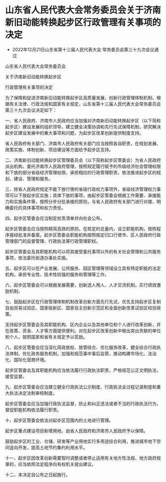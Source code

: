 # 山东省人民代表大会常务委员会关于济南新旧动能转换起步区行政管理有关事项的决定

- 2022年12月21日山东省第十三届人民代表大会
  常务委员会第三十九次会议通过

<!-- INFO END -->

山东省人民代表大会常务委员会

关于济南新旧动能转换起步区

行政管理有关事项的决定

为了保障和促进济南新旧动能转换起步区高质量发展，创新行政管理体制机制，根据有关法律、行政法规和国家有关规定，山东省第十三届人民代表大会常务委员会第三十九次会议决定如下：

一、省人民政府、济南市人民政府应当加强对济南新旧动能转换起步区（以下简称起步区）建设发展的组织领导，建立健全决策协调和先行先试保障机制，研究解决起步区建设发展中的重大事项和问题，为起步区改革创新提供制度支持。

省人民政府有关部门、济南市人民政府有关部门应当按照各自职责，在规划发展、政策实施、体制创新、项目建设等方面给予起步区支持。

二、济南新旧动能转换起步区管理委员会（以下简称起步区管委会）为省人民政府派出机构，委托济南市人民政府管理，按照规定履行赋予的市级经济社会管理权限和下放的部分省级经济管理权限，承担相应的行政管理职责，依法推进起步区的规划、建设、管理和服务。

三、除省人民政府规定不能下放行使的省级行政权力事项外，省级经济管理权力事项可以下放起步区实施；具体下放的事项，由起步区管委会根据工作需要、承接能力和实施条件等，按照分步分批承接的原则，与省人民政府有关部门进行对接，明确委托的具体事项和权力责任。

四、起步区管委会应当制定权责清单并向社会公布。

起步区管委会应当按照精简高效的原则，在核定的总量内，设立职能机构，按照程序报经批准并备案。起步区管委会职能机构按照规定归口行使市、区人民政府行政管理部门的监督管理、行政执法等行政管理职权。

起步区管委会及其职能机构可以将其接受委托事项以外的有关社会管理和公共服务事项，依法委托街道办事处实施。

五、起步区可以在产业发展、公共服务、园区管理等领域设立具有特定职能的法定机构，承担专业性、技术性较强的服务和管理等工作。

六、起步区管委会可以根据发展需要，创新选人用人、人才交流机制，实行绩效激励机制。

七、鼓励起步区在行政管理体制机制改革创新方面先行先试，优先支持起步区复制自由贸易试验区、国家级新区、国家自主创新示范区和全面创新改革试验区经验政策。

支持起步区管委会及其职能机构、区内企业以及其他单位和个人进行改革创新，并在政策、资金、人才等方面提供便利。对在起步区改革创新中做出突出贡献的单位和个人，按照国家和省有关规定予以奖励。

八、起步区管委会应当深化简政放权、放管结合、优化服务改革，健全综合行政执法体制，优化政务服务机制，加强和规范事中事后监管，推动构建市场化、法治化、国际化营商环境。

起步区管委会及其职能机构应当依法履行行政执法职责，严格规范公正文明执法，接受监督。

九、起步区管委会应当建立健全行政执法公示制度、行政执法全过程记录制度和重大执法决定法制审核制度。

起步区管委会应当加强行政执法监督，防止和纠正违法或者不当的行政执法行为，督促职能机构依法履行职责。

十、起步区管委会依法对起步区范围内的土地进行管理。

起步区重点建设项目新增用地，由省人民政府和济南市人民政府予以保障。

鼓励起步区的工业、仓储、研发等产业用地实行多用途综合利用，推进城市地下空间竖向开发，提高土地节约集约利用水平。

十一、起步区因改革创新需要暂时调整或者停止适用有关地方性法规、地方政府规章的，应当依照法定程序向有权机关提出建议。

十二、本决定自公布之日起施行。
